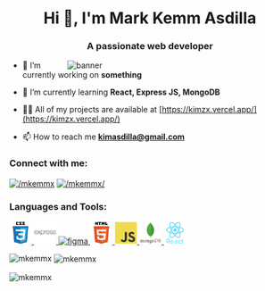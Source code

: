 <h1 align="center">Hi 👋, I'm Mark Kemm Asdilla</h1>
<h3 align="center">A passionate web developer</h3>

<img width="400" alt="banner" align="right" src="https://miro.medium.com/max/1360/1*IRGHmiGsa16stedQvIaZfw.gif" />

- 🔭 I’m currently working on **something**

- 🌱 I’m currently learning **React, Express JS, MongoDB**

- 👨‍💻 All of my projects are available at [https://kimzx.vercel.app/](https://kimzx.vercel.app/)

- 📫 How to reach me **kimasdilla@gmail.com**

<h3 align="left">Connect with me:</h3>
<p align="left">
<a href="https://linkedin.com/in//mkemmx" target="blank"><img align="center" src="https://raw.githubusercontent.com/rahuldkjain/github-profile-readme-generator/master/src/images/icons/Social/linked-in-alt.svg" alt="/mkemmx" height="30" width="40" /></a>
<a href="https://fb.com//mkemmx/" target="blank"><img align="center" src="https://raw.githubusercontent.com/rahuldkjain/github-profile-readme-generator/master/src/images/icons/Social/facebook.svg" alt="/mkemmx/" height="30" width="40" /></a>
</p>

<h3 align="left">Languages and Tools:</h3>
<p align="left"> <a href="https://www.w3schools.com/css/" target="_blank" rel="noreferrer"> <img src="https://raw.githubusercontent.com/devicons/devicon/master/icons/css3/css3-original-wordmark.svg" alt="css3" width="40" height="40"/> </a> <a href="https://expressjs.com" target="_blank" rel="noreferrer"> <img src="https://raw.githubusercontent.com/devicons/devicon/master/icons/express/express-original-wordmark.svg" alt="express" width="40" height="40"/> </a> <a href="https://www.figma.com/" target="_blank" rel="noreferrer"> <img src="https://www.vectorlogo.zone/logos/figma/figma-icon.svg" alt="figma" width="40" height="40"/> </a> <a href="https://www.w3.org/html/" target="_blank" rel="noreferrer"> <img src="https://raw.githubusercontent.com/devicons/devicon/master/icons/html5/html5-original-wordmark.svg" alt="html5" width="40" height="40"/> </a> <a href="https://developer.mozilla.org/en-US/docs/Web/JavaScript" target="_blank" rel="noreferrer"> <img src="https://raw.githubusercontent.com/devicons/devicon/master/icons/javascript/javascript-original.svg" alt="javascript" width="40" height="40"/> </a> <a href="https://www.mongodb.com/" target="_blank" rel="noreferrer"> <img src="https://raw.githubusercontent.com/devicons/devicon/master/icons/mongodb/mongodb-original-wordmark.svg" alt="mongodb" width="40" height="40"/> </a> <a href="https://reactjs.org/" target="_blank" rel="noreferrer"> <img src="https://raw.githubusercontent.com/devicons/devicon/master/icons/react/react-original-wordmark.svg" alt="react" width="40" height="40"/> </a> </p>

<p><img align="left" src="https://github-readme-stats.vercel.app/api/top-langs?username=mkemmx&show_icons=true&locale=en&layout=compact" alt="mkemmx" /></p>

<p>&nbsp;<img align="center" src="https://github-readme-stats.vercel.app/api?username=mkemmx&show_icons=true&locale=en" alt="mkemmx" /></p>

<p><img align="center" src="https://github-readme-streak-stats.herokuapp.com/?user=mkemmx&" alt="mkemmx" /></p>
